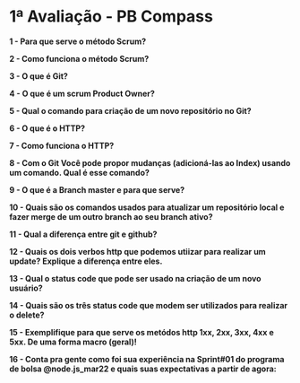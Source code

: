 # 1ª Avaliação - PB Compass



**1 - Para que serve o método Scrum?**

**2 - Como funciona o método Scrum?**

**3 - O que é Git?**

**4 - O que é um scrum Product Owner?**

**5 - Qual o comando para criação de um novo repositório no Git?** 

**6 - O que é o HTTP?**

**7 - Como funciona o HTTP?**

**8 - Com o Git Você pode propor mudanças (adicioná-las ao Index) usando um comando. Qual é esse comando?**

**9 - O que é a Branch master e para que serve?** 

**10 - Quais são os comandos usados para atualizar um repositório local e fazer merge de um outro branch ao seu branch ativo?**

**11 - Qual a diferença entre git e github?**

**12 - Quais os dois verbos http que podemos utiizar para realizar um update? Explique a diferença entre eles.**

**13 - Qual o status code que pode ser usado na criação de um novo usuário?**

**14 - Quais são os três status code que modem ser utilizados para realizar o delete?**

**15 - Exemplifique para que serve os metódos http 1xx, 2xx, 3xx, 4xx e 5xx. De uma forma macro (geral)!**

**16 - Conta pra gente como foi sua experiência na Sprint#01 do programa de bolsa @node.js_mar22 e quais suas expectativas a partir de agora:** 
